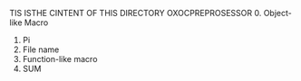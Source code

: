 TIS ISTHE CINTENT OF THIS DIRECTORY OXOCPREPROSESSOR
0. Object-like Macro
1. Pi
2. File name
3. Function-like macro
4. SUM

